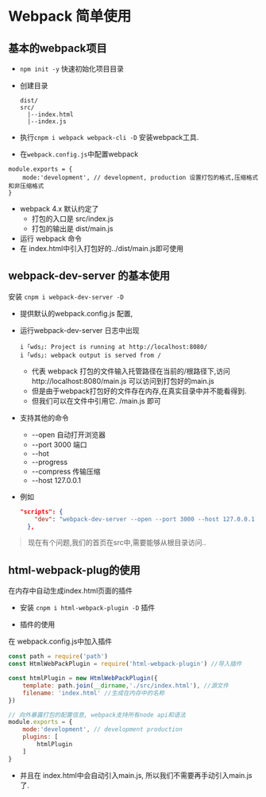 # Webpack 简单使用

## 基本的webpack项目

* `npm init -y` 快速初始化项目目录

* 创建目录

  ```
  dist/
  src/
  	|--index.html
  	|--index.js
  ```

* 执行`cnpm i webpack webpack-cli -D` 安装webpack工具.

* 在`webpack.config.js`中配置webpack

```
module.exports = {
    mode:'development', // development, production 设置打包的格式,压缩格式和非压缩格式
}
```

* webpack 4.x 默认约定了
  * 打包的入口是 src/index.js
  * 打包的输出是 dist/main.js
* 运行 webpack 命令
* 在 index.html中引入打包好的../dist/main.js即可使用

## webpack-dev-server 的基本使用

安装 `cnpm i webpack-dev-server -D` 

* 提供默认的webpack.config.js 配置,

* 运行webpack-dev-server 日志中出现

  ```
  i ｢wds｣: Project is running at http://localhost:8080/
  i ｢wds｣: webpack output is served from /
  ```

  * 代表 webpack 打包的文件输入托管路径在当前的/根路径下,访问http://localhost:8080/main.js 可以访问到打包好的main.js
  * 但是由于webpack打包好的文件存在内存,在真实目录中并不能看得到.
  * 但我们可以在文件中引用它. /main.js 即可

* 支持其他的命令

  * --open 自动打开浏览器
  * --port 3000 端口
  * --hot 
  * --progress 
  * --compress 传输压缩
  * --host 127.0.0.1

* 例如 

  ```json
  "scripts": {
      "dev": "webpack-dev-server --open --port 3000 --host 127.0.0.1 --progress --hot"
    },
  ```

  

> 现在有个问题,我们的首页在src中,需要能够从根目录访问..

## html-webpack-plug的使用

在内存中自动生成index.html页面的插件

* 安装 `cnpm i html-webpack-plugin -D` 插件

* 插件的使用

在 webpack.config.js中加入插件

```javascript
const path = require('path')
const HtmlWebPackPlugin = require('html-webpack-plugin') //导入插件

const htmlPlugin = new HtmlWebPackPlugin({
    template: path.join(__dirname,'./src/index.html'), //源文件
    filename: 'index.html' //生成在内存中的名称
})

// 向外暴露打包的配置信息, webpack支持所有node api和语法
module.exports = {
    mode:'development', // development production
    plugins: [
        htmlPlugin
    ]
}

```

* 并且在 index.html中会自动引入main.js, 所以我们不需要再手动引入main.js了.

